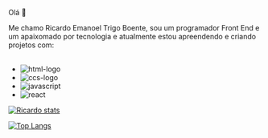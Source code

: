 Olá  :punch:

Me chamo Ricardo Emanoel Trigo Boente, sou um programador Front End e um apaixomado por tecnologia e atualmente estou apreendendo e criando projetos com:
<br>
<br>

- <img src= "https://img.shields.io/badge/HTML5-E34F26?style=for-the-badge&logo=html5&logoColor=white" alt="html-logo" />
- <img src= "https://img.shields.io/badge/CSS3-1572B6?style=for-the-badge&logo=css3&logoColor=white" alt="ccs-logo" />
- <img src= "https://img.shields.io/badge/JavaScript-323330?style=for-the-badge&logo=javascript&logoColor=F7DF1E" alt="javascript" />
- <img src= "https://img.shields.io/badge/React-20232A?style=for-the-badge&logo=react&logoColor=61DAFB" alt="react" />


[![Ricardo stats](https://github-readme-stats.vercel.app/api?username=Ricardo2602020)](https://github.com/anuraghazra/github-readme-stats)

[![Top Langs](https://github-readme-stats.vercel.app/api/top-langs/?username=Ricardo2602020)](https://github.com/anuraghazra/github-readme-stats)
